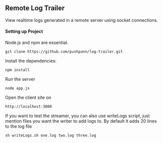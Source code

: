 ## **Remote Log Trailer**
View realtime logs generated in a remote server using socket connections.

#### **Setting up Project**

Node.js and npm are essential.


```
git clone https://github.com/pushpann/log-trailer.git
```

Install the dependencies:

```
npm install
```


Run the server

```
node app.js
```

Open the client site on 
```
http://localhost:3000

```


If you want to test the streamer, you can also use writeLogs script, just mention files you want the writer to add logs to. By default it adds 20 lines to the log file

```
sh writeLogs.sh one.log two.log three.log

```



